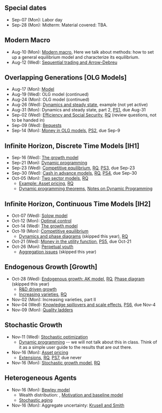   
## Special dates ## 
  
* Sep-07 (Mon): Labor day 
* Sep-28 (Mon): Midterm: Material covered: TBA. 
  
  
## Modern Macro ## 
  
* Aug-10 (Mon): [Modern macro](GenEquil_SL.pdf), Here we talk about methods: how to set up a general equilibrium model and characterize its equilibrium. 
* Aug-12 (Wed): [Sequential trading and Arrow-Debreu](GenEquil2_SL.pdf) 
  
  
## Overlapping Generations [OLG Models] ## 
  
* Aug-17 (Mon): [Model](olg/OLG_SL.pdf) 
* Aug-19 (Wed): OLG model (continued) 
* Aug-24 (Mon): OLG model (continued) 
* Aug-26 (Wed): [Dynamics and steady state](olg/olg_analysis_sl.pdf), example (not yet active) 
* Aug-31 (Mon): Dynamics and steady state, part 2, [PS1](olg/OLG_PS.pdf), due Aug-31 
* Sep-02 (Wed): [Efficiency and Social Security](olg/OLG_SS_SL.pdf), [RQ](olg/OLG_RQ.pdf) (review questions, not to be handed in) 
* Sep-09 (Wed): [Bequests](olg/OLG_Bequest_SL.pdf) 
* Sep-14 (Mon): [Money in OLG models](olg/OLG_Money_SL.pdf), [PS2](olg/OLG_Money_PS.pdf), due Sep-9 
  
  
## Infinite Horizon, Discrete Time Models [IH1] ## 
  
* Sep-16 (Wed): [The growth model](ih1/IH1_SL.pdf) 
* Sep-21 (Mon): [Dynamic programming](ih1/ih1_dp_sl.pdf) 
* Sep-23 (Wed): [Competitive equilibrium](ih1/ih1_equil_sl.pdf), [RQ](ih1/IH1_RQ.pdf), [PS3](ih1/IH1_PS.pdf), due Sep-23 
* Sep-30 (Wed): [Cash in advance models](ih1/CIA_SL.pdf), [RQ](ih1/CIA_RQ.pdf), [PS4](ih1/CIA_PS.pdf), due Sep-30 
* Oct-05 (Mon): [Two sector models](ih1/TwoSec_SL.pdf), [RQ](ih1/TwoSec_RQ.pdf) 
    * [Example: Asset pricing](ih1/IH1_Asset_SL.pdf), [RQ](ih1/ih1_asset_rq.pdf) 
    * [Dynamic programming theorems](ih1/DP_SL.pdf), [Notes on Dynamic Programming](ih1/Dp_ln.pdf) 
  
  
## Infinite Horizon, Continuous Time Models [IH2] ## 
  
* Oct-07 (Wed): [Solow model](ih2/solow_SL.pdf) 
* Oct-12 (Mon): [Optimal control](ih2/OptControl_SL.pdf) 
* Oct-14 (Wed): [The growth model](ih2/Ramsey_SL.pdf) 
* Oct-19 (Mon): [Competitive equilibrium](ih2/ih2_equil_sl.pdf) 
    * [Dynamics and phase diagrams](ih2/PhaseDiagrams_SL.pdf) (skipped this year), [RQ](ih2/IH2_RQ.pdf) 
* Oct-21 (Wed): [Money in the utility function](ih2/miu_sl.pdf), [PS5](ih2/IH2_PS.pdf), due Oct-21 
* Oct-26 (Mon): [Perpetual youth](ih2/PerpetualYouth_SL.pdf) 
    * [Aggregation issues](ih2/Aggregation_SL.pdf) (skipped this year) 
  
  
## Endogenous Growth [Growth] ## 
  
* Oct-28 (Wed): [Endogenous growth: AK model](growth/AK_SL.pdf), [RQ](growth/AK_RQ.pdf), [Phase diagram](growth/phase_diagram_sl.pdf) (skipped this year) 
    * [R&D driven growth](growth/RandD_SL.pdf) 
    * [Increasing varieties](growth/Varieties_SL.pdf), [RQ](growth/RandD_RQ.pdf) 
* Nov-02 (Mon): Increasing varieties, part II 
* Nov-04 (Wed): [Knowledge spillovers and scale effects](growth/ScaleEffects_SL.pdf), [PS6](growth/RandD_PS.pdf), due Nov-4 
* Nov-09 (Mon): [Quality ladders](growth/Schumpeter_SL.pdf) 
  
  
## Stochastic Growth ## 
  
* Nov-11 (Wed): [Stochastic optimization](stochastic/Stochastic_SL.pdf) 
    * [Dynamic programming](stochastic/theorems_sl.pdf) -- we will not talk about this in class. Think of it as a simple user guide to the results that are out there. 
* Nov-16 (Mon): [Asset pricing](stochastic/AssetTheory_SL.pdf) 
    * [Extensions](stochastic/asset_extensions_sl.pdf), [RQ](stochastic/Asset_RQ.pdf), [PS7](stochastic/Asset_PS.pdf), due never 
* Nov-16 (Mon): [Stochastic growth model](stochastic/Stoch_Growth_SL.pdf), [RQ](stochastic/Stoch_Growth_RQ.pdf) 
  
  
## Heterogeneous Agents ## 
  
* Nov-16 (Mon): [Bewley model](hetero/Bewley_SL.pdf) 
    * Wealth distribution: , [Motivation and baseline model](hetero/huggett1996_sl.pdf) 
    * [Stochastic aging](hetero/castaneda_sl.pdf) 
* Nov-16 (Mon): Aggregate uncertainty: [Krusell and Smith](hetero/Krusell_Smith_SL.pdf) 
  
